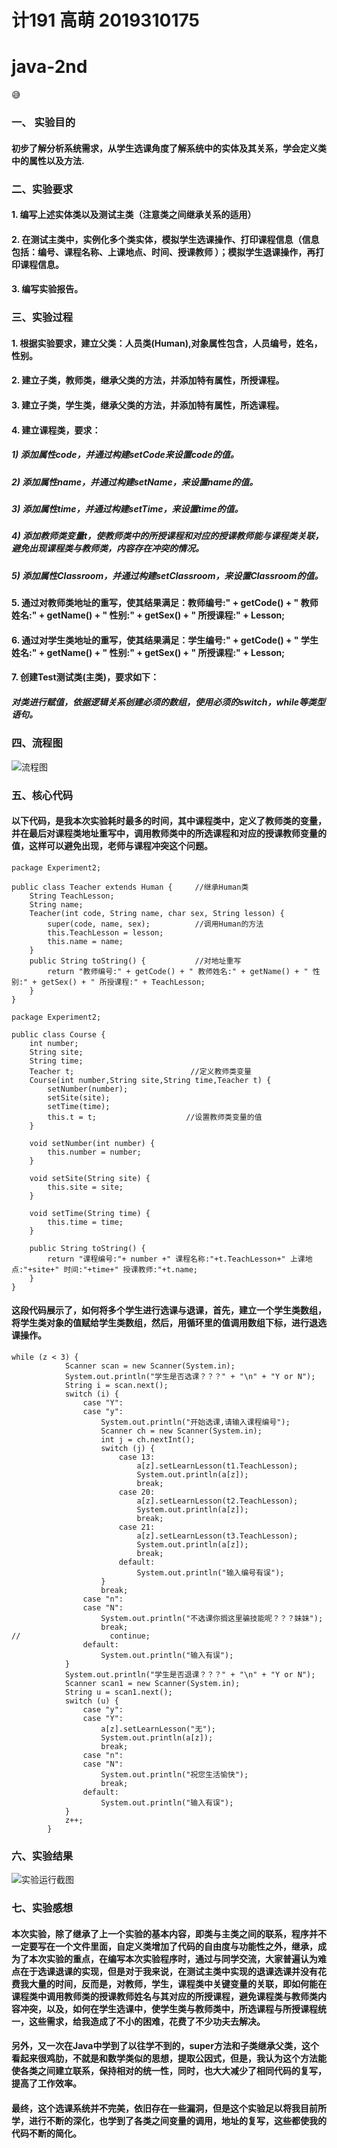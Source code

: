 # 计191 高萌 2019310175
# java-2nd
😅
### 一、	实验目的
#### 	初步了解分析系统需求，从学生选课角度了解系统中的实体及其关系，学会定义类中的属性以及方法.
### 二、实验要求	
#### 1.	编写上述实体类以及测试主类（注意类之间继承关系的适用）
#### 2.	在测试主类中，实例化多个类实体，模拟学生选课操作、打印课程信息（信息包括：编号、课程名称、上课地点、时间、授课教师 ）；模拟学生退课操作，再打印课程信息。
#### 3.	编写实验报告。
### 三、实验过程	
#### 1.	根据实验要求，建立父类：人员类(Human),对象属性包含，人员编号，姓名，性别。
#### 2.	建立子类，教师类，继承父类的方法，并添加特有属性，所授课程。
#### 3.	建立子类，学生类，继承父类的方法，并添加特有属性，所选课程。
#### 4.	建立课程类，要求：
##### 1)  添加属性code，并通过构建setCode来设置code的值。	
##### 2)  添加属性name，并通过构建setName，来设置name的值。	
##### 3)	添加属性time，并通过构建setTime，来设置time的值。
##### 4)	添加教师类变量t，使教师类中的所授课程和对应的授课教师能与课程类关联，避免出现课程类与教师类，内容存在冲突的情况。
##### 5)  添加属性Classroom，并通过构建setClassroom，来设置Classroom的值。	
#### 5.	通过对教师类地址的重写，使其结果满足：教师编号:" + getCode() + " 教师姓名:" + getName() + " 性别:" + getSex() + " 所授课程:" + Lesson;
#### 6.	通过对学生类地址的重写，使其结果满足：学生编号:" + getCode() + " 学生姓名:" + getName() + " 性别:" + getSex() + " 所授课程:" + Lesson;
#### 7.	创建Test测试类(主类)，要求如下：
##### 对类进行赋值，依据逻辑关系创建必须的数组，使用必须的switch，while等类型语句。

### 四、流程图
![流程图](https://github.com/GM-01/JavaExperiment-2/blob/main/%E9%80%89%E8%AF%BE%E7%B3%BB%E7%BB%9F%E6%B5%81%E7%A8%8B%E5%9B%BE.png)


### 五、核心代码
#### 以下代码，是我本次实验耗时最多的时间，其中课程类中，定义了教师类的变量，并在最后对课程类地址重写中，调用教师类中的所选课程和对应的授课教师变量的值，这样可以避免出现，老师与课程冲突这个问题。
```
package Experiment2;

public class Teacher extends Human {     //继承Human类
    String TeachLesson;
    String name;
    Teacher(int code, String name, char sex, String lesson) {
        super(code, name, sex);          //调用Human的方法
        this.TeachLesson = lesson;       
        this.name = name;
    }
    public String toString() {           //对地址重写
        return "教师编号:" + getCode() + " 教师姓名:" + getName() + " 性别:" + getSex() + " 所授课程:" + TeachLesson;
    }
}
```
```
package Experiment2;

public class Course {
    int number;
    String site;
    String time;
    Teacher t;                          //定义教师类变量
    Course(int number,String site,String time,Teacher t) {
        setNumber(number);
        setSite(site);
        setTime(time);
        this.t = t;                    //设置教师类变量的值
    }

    void setNumber(int number) {
        this.number = number;
    }

    void setSite(String site) {
        this.site = site;
    }

    void setTime(String time) {
        this.time = time;
    }

    public String toString() {
        return "课程编号:"+ number +" 课程名称:"+t.TeachLesson+" 上课地点:"+site+" 时间:"+time+" 授课教师:"+t.name;
    }
}
```
#### 这段代码展示了，如何将多个学生进行选课与退课，首先，建立一个学生类数组，将学生类对象的值赋给学生类数组，然后，用循环里的值调用数组下标，进行退选课操作。 
```
while (z < 3) {
            Scanner scan = new Scanner(System.in);
            System.out.println("学生是否选课？？？" + "\n" + "Y or N");
            String i = scan.next();
            switch (i) {
                case "Y":
                case "y":
                    System.out.println("开始选课,请输入课程编号");
                    Scanner ch = new Scanner(System.in);
                    int j = ch.nextInt();
                    switch (j) {
                        case 13:
                            a[z].setLearnLesson(t1.TeachLesson);
                            System.out.println(a[z]);
                            break;
                        case 20:
                            a[z].setLearnLesson(t2.TeachLesson);
                            System.out.println(a[z]);
                            break;
                        case 21:
                            a[z].setLearnLesson(t3.TeachLesson);
                            System.out.println(a[z]);
                            break;
                        default:
                            System.out.println("输入编号有误");
                    }
                    break;
                case "n":
                case "N":
                    System.out.println("不选课你搁这里骗技能呢？？？妹妹");
                    break;
//                    continue;
                default:
                    System.out.println("输入有误");
            }
            System.out.println("学生是否退课？？？" + "\n" + "Y or N");
            Scanner scan1 = new Scanner(System.in);
            String u = scan1.next();
            switch (u) {
                case "y":
                case "Y":
                    a[z].setLearnLesson("无");
                    System.out.println(a[z]);
                    break;
                case "n":
                case "N":
                    System.out.println("祝您生活愉快");
                    break;
                default:
                    System.out.println("输入有误");
            }
            z++;
        }
```
### 六、实验结果
![实验运行截图](https://github.com/GM-01/JavaExperiment-2/blob/main/ALOJ%400622PWO%5B5N2%60%25RF6RS.png)
### 七、实验感想
####  本次实验，除了继承了上一个实验的基本内容，即类与主类之间的联系，程序并不一定要写在一个文件里面，自定义类增加了代码的自由度与功能性之外，继承，成为了本次实验的重点，在编写本次实验程序时，通过与同学交流，大家普遍认为难点在于选课退课的实现，但是对于我来说，在测试主类中实现的退课选课并没有花费我大量的时间，反而是，对教师，学生，课程类中关键变量的关联，即如何能在课程类中调用教师类的授课教师姓名与其对应的所授课程，避免课程类与教师类内容冲突，以及，如何在学生选课中，使学生类与教师类中，所选课程与所授课程统一，这些需求，给我造成了不小的困难，花费了不少功夫去解决。  
####  另外，又一次在Java中学到了以往学不到的，super方法和子类继承父类，这个看起来很鸡肋，不就是和数学类似的思想，提取公因式，但是，我认为这个方法能使各类之间建立联系，保持相对的统一性，同时，也大大减少了相同代码的复写，提高了工作效率。
####  最终，这个选课系统并不完美，依旧存在一些漏洞，但是这个实验足以将我目前所学，进行不断的深化，也学到了各类之间变量的调用，地址的复写，这些都使我的代码不断的简化。
